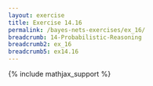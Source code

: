 ```yaml
---
layout: exercise
title: Exercise 14.16
permalink: /bayes-nets-exercises/ex_16/
breadcrumb: 14-Probabilistic-Reasoning
breadcrumb2: ex_16
breadcrumb5: ex14.16
---
```


{% include mathjax_support %}

